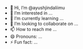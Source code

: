 - 👋 Hi, I’m @ayushjindaliimu
- 👀 I’m interested in ...
- 🌱 I’m currently learning ...
- 💞️ I’m looking to collaborate on ...
- 📫 How to reach me ...
- 😄 Pronouns: ...
- ⚡ Fun fact: ...

<!---
ayushjindaliimu/ayushjindaliimu is a ✨ special ✨ repository because its `README.md` (this file) appears on your GitHub profile.
You can click the Preview link to take a look at your changes.
--->
